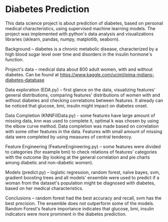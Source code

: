 # Diabetes Prediction
This data science project is about prediction of diabetes, based on personal medical characteristics, using supervised machine learning models. The project was implemented with python's data analysis and visualizations libraries (sklearn, pandas, numpy, matplotlib, seaborn).

Background – diabetes is a chronic metabolic disease, characterized by a high blood sugar level over time and disorders in the insulin hormone's function.

Project's data – medical data about 800 adult women, with and without diabetes. Can be found at https://www.kaggle.com/uciml/pima-indians-diabetes-database

Data exploration (EDA.py) – first glance on the data, visualizing features' general distributions, comparing features' distributions of women with and without diabetes and checking correlations between features. It already can be noticed that glucose, bmi, insulin might impact on diabetes onset.

Data Completion (KNNFillData.py) - some features have large amount of missing data, knn was used to complete it, optimal k was chosen by using the elbow curve method. Data completion was made based on correlation with some other features in the data. Features with small amount of missing data were completed by using measures of central tendency.

Feature Engineering (FeatureEngineering.py) – some features were divided to categories (for example bmi) to check relations of features' categories with the outcome (by looking at the general correlation and pie charts among diabetic and non-diabetic women).

Models (predict.py) – logistic regression, random forest, naïve bayes, svm, gradient boosting trees and all models' ensemble were used to predict if a woman from the dataset's population might be diagnosed with diabetes, based on her medical characteristics.

Conclusions – random forest had the best accuracy and recall, svm has the best precision. The ensemble does not outperform some of the models. Random Forest's feature importance indicates that glucose, bmi, insulin indicators were more prominent in the diabetes prediction.

